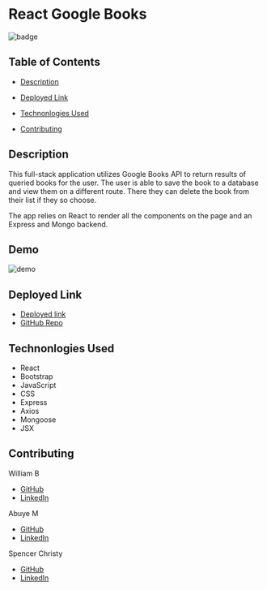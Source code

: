React Google Books
====

![badge](https://shields.io/badge/license-MIT-green)

## Table of Contents

- [Description](#description)

- [Deployed Link](#deployed-link)

- [Technonlogies Used](#Technonlogy-Use)

- [Contributing](#Contributing)

## Description
This full-stack application utilizes Google Books API to return results of queried books for the user. The user is able to save the book to a database and view them on a different route. There they can delete the book from their list if they so choose.

The app relies on React to render all the components on the page and an Express and Mongo backend.


## Demo

![demo](https://i.imgur.com/C9F9xFk.gif)

## Deployed Link

- [Deployed link](https://react-googlebooksapi-search.herokuapp.com/)
- [GitHub Repo](https://spenrad.github.io/React-Google-Books)

## Technonlogies Used

- React
- Bootstrap
- JavaScript
- CSS
- Express
- Axios
- Mongoose
- JSX

## Contributing
William B
- [GitHub](https://github.com/WeiLiBryan)
- [LinkedIn](https://www.linkedin.com/in/william-bryan-72730019a/)

Abuye M
- [GitHub](https://github.com/AbuyeM1)
- [LinkedIn](https://www.linkedin.com/in/abuye-mamuye-5a49921b0/)

Spencer Christy
- [GitHub](https://github.com/spenrad)
- [LinkedIn](https://www.linkedin.com/in/spencer-christy/)